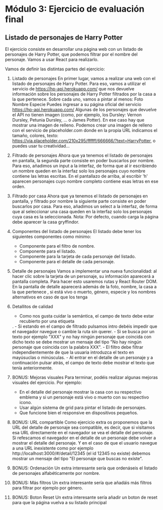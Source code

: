 # Módulo 3: Ejercicio de evaluación final

## Listado de personajes de Harry Potter

El ejercicio consiste en desarrollar una página web con un listado de personajes de Harry Potter, que
podemos filtrar por el nombre del personaje. Vamos a usar React para realizarlo.

Vamos de definir las distintas partes del ejercicio:

1. Listado de personajes
   En primer lugar, vamos a realizar una web con el listado de personajes de Harry Potter. Para eso, vamos a
   utilizar el servicio de https://hp-api.herokuapp.com/ que nos devuelve información sobre los personajes de
   Harry Potter filtrados por la casa a la que pertenece. Sobre cada uno, vamos a pintar al menos:
   Foto
   Nombre
   Especie
   Puedes ingresar a su página oficial del servicio https://hp-api.herokuapp.com/
   Algunas de los personajes que devuelve el API no tienen imagen (como, por ejemplo, los Dursley: Vernon
   Dursley, Petunia Dursley, ... o James Potter). En ese caso hay que mostrar una imagen de relleno. Podemos
   crear una imagen de relleno con el servicio de placeholder.com donde en la propia URL indicamos el
   tamaño, colores, texto: https://via.placeholder.com/210x295/ffffff/666666/?text=HarryPotter, o puedes usar
   tu creatividad...

2. Filtrado de personajes
   Ahora que ya tenemos el listado de personajes en pantalla, la segunda parte consiste en poder buscarlos
   por nombre. Para eso, añadimos un input a la interfaz, de forma que al ir escribiendo un nombre queden
   en la interfaz solo los personajes cuyo nombre contiene las letras escritas. En el pantallazo de arriba, al
   escribir 'h' aparecen personajes cuyo nombre completo contiene esas letras en ese orden.

3. Filtrado por casa
   Ahora que ya tenemos el listado de personajes en pantalla, y filtrado por nombre la siguiente parte consiste
   en poder buscarlos por casa. Para eso, añadimos un select a la interfaz, de forma que al seleccionar una
   casa queden en la interfaz solo los personajes cuya casa es la seleccionada.
   Nota: Por defecto, cuando carga la página debe aparecer la casa gryffindor.

4. Componentes del listado de personajes
   El listado debe tener los siguientes componentes como mínimo:

   - Componente para el filtro de nombre.
   - Componente para el listado.
   - Componente para la tarjeta de cada personaje del listado.
   - Componente para el detalle de cada personaje.

5. Detalle de personajes
   Vamos a implementar una nueva funcionalidad: al hacer clic sobre la tarjeta de un personaje, su información
   aparecerá a pantalla completa. Para hacer esto usaremos rutas y React Router DOM. En la pantalla de detalle aparecerá además de la foto, nombre, la casa a la que pertenece , si está vivo o muerto, género,
   especie y los nombres alternativos en caso de que los tenga

6. Detallitos de calidad

   - Como nos gusta cuidar la semántica, el campo de texto debe estar recubierto por una etiqueta
   <form />.
   - Si estando en el campo de filtrado pulsamos intro debéis impedir que el navegador navegue o cambie
     la ruta sin querer.
   - Si se busca por un texto por ejemplo "XXX" y no hay ningún personaje que coincida con dicho texto
     se debe mostrar un mensaje del tipo "No hay ningún personaje que coincida con la palabra XXX".
   - El filtro debe filtrar independientemente de que la usuaria introduzca el texto en mayúsuclas o
     minúsculas.
   - Al entrar en el detalle de un personaje y a continuación pulsar atrás, el campo de texto debe mostrar
     el texto que tenía anteriormente.

7. BONUS: Mejoras visuales
   Para terminar, podéis realizar algunas mejoras visuales del ejercicio. Por ejemplo:

   - En el detalle del personaje mostrar la casa con su respectivo emblema y si un personaje está vivo o
     muerto con su respectivo icono.
   - Usar algún sistema de grid para pintar el listado de personajes.
   - Que funcione bien el responsive en dispositivos pequeños.

8. BONUS: URL compartible
   Como ejercicio extra os proponemos que la URL del detalle de personaje sea compatible, es decir,
   que si visitamos esa URL directamente en el navegador se vea el detalle del personaje. Si refescamos
   el navegador en el detalle de un personaje debe volver a mostrar el detalle del personaje.
   Y en el caso de que el usuario navegue a una URL inexistente como por ejemplo
   http://localhost:3000/#/detail/12345 (el id 12345 no existe) debemos mostrar un mensaje
   del tipo "El personaje que buscas no existe".

9. BONUS: Ordenación
   Un extra interesante sería que ordenáseis el listado de personajes alfabéticamente por nombre.

10. BONUS: Más filtros
    Un extra interesante sería que añadáis más filtros para filtrar por ejemplo por género.

11. BONUS: Boton Reset
    Un extra interesante sería añadir un boton de reset para que la página vuelva a su listado principal
